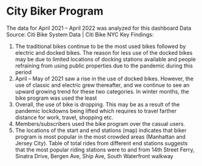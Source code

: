 # City Biker Program
The data for April 2021 – April 2022 was analyzed for this dashboard
Data Source: Citi Bike System Data | Citi Bike NYC
Key Findings:

1.	The traditional bikes continue to be the most used bikes followed by electric and docked bikes. The reason for less use of the docked bikes may be due to limited locations of docking stations available and people refraining from using public properties due to the pandemic during this period
2.	April – May of 2021 saw a rise in the use of docked bikes. However, the use of classic and electric grew thereafter, and we continue to see an upward growing trend for these two categories. In winter months, the bike program was used the least
3.	Overall, the use of bike is dropping. This may be as a result of the pandemic lockdowns being lifted which requires to travel farther distance for work, travel, shopping etc.
4.	Members/subscribers used the bike program over the casual users.
5.	The locations of the start and end stations (map) indicates that biker program is most popular in the most crowded areas (Manhattan and Jersey City).
Table of total rides from different end stations suggests that the most popular riding stations were to and from 14th Street Ferry,  Sinatra Drive, Bergen Ave, Ship Ave, South Waterfront walkway
